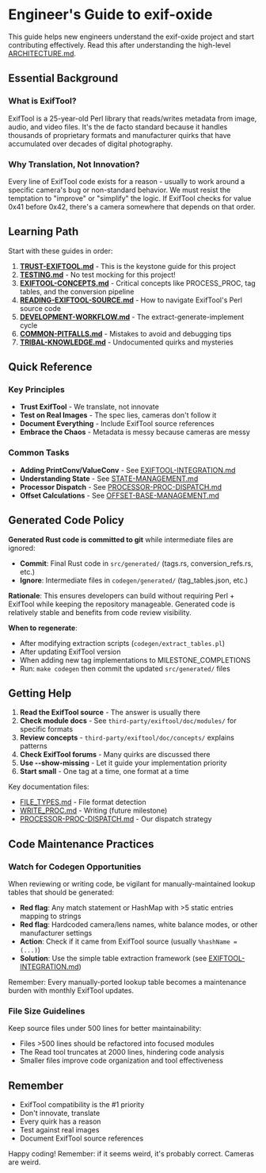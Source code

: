 # Engineer's Guide to exif-oxide

This guide helps new engineers understand the exif-oxide project and start contributing effectively. Read this after understanding the high-level [ARCHITECTURE.md](ARCHITECTURE.md).

## Essential Background

### What is ExifTool?

ExifTool is a 25-year-old Perl library that reads/writes metadata from image, audio, and video files. It's the de facto standard because it handles thousands of proprietary formats and manufacturer quirks that have accumulated over decades of digital photography.

### Why Translation, Not Innovation?

Every line of ExifTool code exists for a reason - usually to work around a specific camera's bug or non-standard behavior. We must resist the temptation to "improve" or "simplify" the logic. If ExifTool checks for value 0x41 before 0x42, there's a camera somewhere that depends on that order.

## Learning Path

Start with these guides in order:

1. **[TRUST-EXIFTOOL.md](TRUST-EXIFTOOL.md)** - This is the keystone guide for this project
1. **[TESTING.md](guides/TESTING.md)** - No test mocking for this project!
1. **[EXIFTOOL-CONCEPTS.md](guides/EXIFTOOL-CONCEPTS.md)** - Critical concepts like PROCESS_PROC, tag tables, and the conversion pipeline
1. **[READING-EXIFTOOL-SOURCE.md](guides/READING-EXIFTOOL-SOURCE.md)** - How to navigate ExifTool's Perl source code
1. **[DEVELOPMENT-WORKFLOW.md](guides/DEVELOPMENT-WORKFLOW.md)** - The extract-generate-implement cycle
1. **[COMMON-PITFALLS.md](guides/COMMON-PITFALLS.md)** - Mistakes to avoid and debugging tips
1. **[TRIBAL-KNOWLEDGE.md](guides/TRIBAL-KNOWLEDGE.md)** - Undocumented quirks and mysteries

## Quick Reference

### Key Principles

- **Trust ExifTool** - We translate, not innovate
- **Test on Real Images** - The spec lies, cameras don't follow it
- **Document Everything** - Include ExifTool source references
- **Embrace the Chaos** - Metadata is messy because cameras are messy

### Common Tasks

- **Adding PrintConv/ValueConv** - See [EXIFTOOL-INTEGRATION.md](design/EXIFTOOL-INTEGRATION.md)
- **Understanding State** - See [STATE-MANAGEMENT.md](STATE-MANAGEMENT.md)
- **Processor Dispatch** - See [PROCESSOR-PROC-DISPATCH.md](PROCESSOR-PROC-DISPATCH.md)
- **Offset Calculations** - See [OFFSET-BASE-MANAGEMENT.md](OFFSET-BASE-MANAGEMENT.md)

## Generated Code Policy

**Generated Rust code is committed to git** while intermediate files are ignored:

- **Commit**: Final Rust code in `src/generated/` (tags.rs, conversion_refs.rs, etc.)
- **Ignore**: Intermediate files in `codegen/generated/` (tag_tables.json, etc.)

**Rationale**: This ensures developers can build without requiring Perl + ExifTool while keeping the repository manageable. Generated code is relatively stable and benefits from code review visibility.

**When to regenerate**:

- After modifying extraction scripts (`codegen/extract_tables.pl`)
- After updating ExifTool version
- When adding new tag implementations to MILESTONE_COMPLETIONS
- Run: `make codegen` then commit the updated `src/generated/` files

## Getting Help

1. **Read the ExifTool source** - The answer is usually there
2. **Check module docs** - See `third-party/exiftool/doc/modules/` for specific formats
3. **Review concepts** - `third-party/exiftool/doc/concepts/` explains patterns
4. **Check ExifTool forums** - Many quirks are discussed there
5. **Use --show-missing** - Let it guide your implementation priority
6. **Start small** - One tag at a time, one format at a time

Key documentation files:

- [FILE_TYPES.md](../third-party/exiftool/doc/concepts/FILE_TYPES.md) - File format detection
- [WRITE_PROC.md](../third-party/exiftool/doc/concepts/WRITE_PROC.md) - Writing (future milestone)
- [PROCESSOR-PROC-DISPATCH.md](PROCESSOR-PROC-DISPATCH.md) - Our dispatch strategy

## Code Maintenance Practices

### Watch for Codegen Opportunities

When reviewing or writing code, be vigilant for manually-maintained lookup tables that should be generated:

- **Red flag**: Any match statement or HashMap with >5 static entries mapping to strings
- **Red flag**: Hardcoded camera/lens names, white balance modes, or other manufacturer settings
- **Action**: Check if it came from ExifTool source (usually `%hashName = (...)`)
- **Solution**: Use the simple table extraction framework (see [EXIFTOOL-INTEGRATION.md](design/EXIFTOOL-INTEGRATION.md))

Remember: Every manually-ported lookup table becomes a maintenance burden with monthly ExifTool updates.

### File Size Guidelines

Keep source files under 500 lines for better maintainability:

- Files >500 lines should be refactored into focused modules
- The Read tool truncates at 2000 lines, hindering code analysis
- Smaller files improve code organization and tool effectiveness

## Remember

- ExifTool compatibility is the #1 priority
- Don't innovate, translate
- Every quirk has a reason
- Test against real images
- Document ExifTool source references

Happy coding! Remember: if it seems weird, it's probably correct. Cameras are weird.
